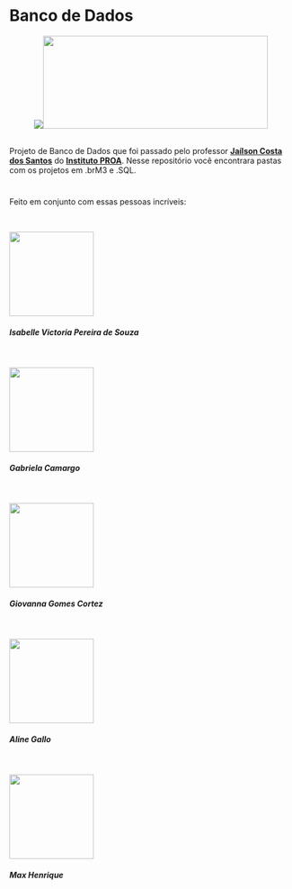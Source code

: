 # Banco de Dados

<div align="center">
<img src="https://data.whicdn.com/images/319516064/original.gif"><img width="400em" height="165em" src="https://gifimage.net/wp-content/uploads/2017/09/anime-computer-gif-4.gif">
</div>
 
<br>

Projeto de Banco de Dados que foi passado pelo professor <a href="https://github.com/professorobama"><b>Jaílson Costa dos Santos</b></a> do <a href="https://www.proa.org.br/" target="_blank"><b>Instituto PROA</b></a>. Nesse repositório você encontrara pastas com os projetos em .brM3 e .SQL.
#
 
###

Feito em conjunto com essas pessoas incríveis:


<br>

<a href="https://github.com/isabvictoriaps" target="_blank"><img src="https://avatars.githubusercontent.com/u/93364960?v=4" height="150" target="_blank"></a>
##### Isabelle Victoria Pereira de Souza

<br>

<a href="https://github.com/GabiCmg" target="_blank"><img src="https://avatars.githubusercontent.com/u/101142324?v=4" height="150" target="_blank"></a>
##### Gabriela Camargo

<br>

<a href="https://github.com/annavoigg" target="_blank"><img src="https://avatars.githubusercontent.com/u/101263529?v=4" height="150" target="_blank"></a>
##### Giovanna Gomes Cortez

<br>

<a href="https://github.com/Aline1002" target="_blank"><img src="https://avatars.githubusercontent.com/u/79874630?v=4" height="150" target="_blank"></a>
##### Aline Gallo

<br>

<a href="https://github.com/MaxHenriique" target="_blank"><img src="https://avatars.githubusercontent.com/u/101279529?v=4" height="150" target="_blank"></a>
##### Max Henrique


